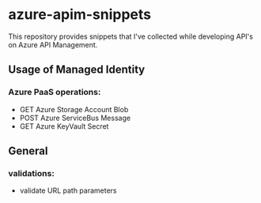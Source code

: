 # azure-apim-snippets
This repository provides snippets that I've collected while developing API's on Azure API Management.

## Usage of Managed Identity 

### Azure PaaS operations:
- GET Azure Storage Account Blob 
- POST Azure ServiceBus Message
- GET Azure KeyVault Secret

## General

### validations:
- validate URL path parameters